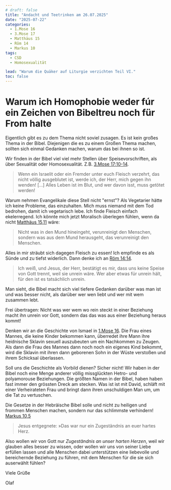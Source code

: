 ```yaml
---
# draft: false
title: "Andacht und Teetrinken am 26.07.2025"
date: "2025-07-22"
categories:
  - 1.Mose 16
  - 3.Mose 17
  - Matthäus 15
  - Röm 14
  - Markus 10
tags:
  - CSD
  - Homosexualität

lead: "Warum die Quäker auf Liturgie verzichten Teil VI."
toc: false
---
```


# Warum ich Homophobie weder fúr ein Zeichen von Bibeltreu noch für From halte

Eigentlich gibt es zu dem Thema nicht soviel zusagen. Es ist kein großes Thema in der Bibel. Diejenigen die es zu einem Großen Thema machen, sollten sich einmal Gedanken machen, warum das bei ihnen so ist.

Wir finden in der Bibel viel viel mehr Stellen über Speisevorschriften, als über Sexualität oder Homosexualität. Z.B. [3.Mose 17:10-14](https://www.bibleserver.com/HFA/3.Mose17%2C10).

> Wenn ein Israelit oder ein Fremder unter euch Fleisch verzehrt, das nicht völlig ausgeblutet ist, werde ich, der Herr, mich gegen ihn wenden! [...] Alles Leben ist im Blut, und wer davon isst, muss getötet werden!

Warum nehmen Evangelikale diese Stell nicht "ernst"? Als Vegetarier hätte ich keine Probleme, das einzuhalten. Mich muss niemand mit dem Tod bedrohen, damit ich vegetarisch lebe. Ich finde Fleisch einfach ekelerregend. Ich könnte mich jetzt Moralisch überlegen fühlen, wenn da nicht [Matthäus 15,11](https://www.bibleserver.com/HFA/Matth%C3%A4us15%2C11) wäre:

> Nicht was in den Mund hineingeht, verunreinigt den Menschen, sondern was aus dem Mund herausgeht, das verunreinigt den Menschen.

Alles in mir sträubt sich dagegen Fleisch zu essen! Ich empfinde es als Sünde und zu tiefst widerlich. Dann denke ich an [Röm 14:14](https://www.bibleserver.com/HFA/R%C3%B6mer14%2C14).

> Ich weiß, und Jesus, der Herr, bestätigt es mir, dass uns keine Speise von Gott trennt, weil sie unrein wäre. Wer aber etwas für unrein hält, für den ist es tatsächlich unrein.

Man sieht, die Bibel macht sich viel tiefere Gedanken darüber was man ist und was besser nicht, als darüber wer wen liebt und wer mit wem zusammen lebt.

Frei übertragen: Nicht was wer wem wo rein steckt in einer Beziehung macht ihn unrein vor Gott, sondern das das was aus einer Beziehung heraus kommt!

Denken wir an die Geschichte von Ismael in [1.Mose 16](https://www.bibleserver.com/HFA/1.Mose16). Die Frau eines Mannes, die keine Kinder bekommen kann, überredet ihre Mann ihre heidnische Sklavin sexuell auszubeuten um ein Nachkommen zu Zeugen. Als dann die Frau des Mannes dann noch noch ein eigenes Kind bekommt, wird die Sklavin mit ihren dann geborenen Sohn in der Wüste verstoßen und ihrem Schicksal überlassen.

Soll uns die Geschichte als Vorbild dienen? Sicher nicht! Wir haben in der Bibel noch eine Menge anderer völlig missglückten Hetro- und polyamorouse Beziehungen. Die größten Namen in der Bibel, haben haben fast immer den grössten Dreck am stecken. Was ist ist mit David, schläft mit einer Verheirateten Frau und bringt dann ihren unschuldigen Man um, um die Tat zu vertuschen.

Die Gesetze in der Hebräische Bibel solle und nicht zu heiligen und frommen Menschen machen, sondern nur das schlimmste verhindern! [Markus 10,5](https://www.bibleserver.com/HFA/Markus10)

> Jesus entgegnete: »Das war nur ein Zugeständnis an euer hartes Herz.

Also wollen wir von Gott nur _Zugeständnis an unser harten Herzen_, weil wir glauben alles besser zu wissen, oder wollen wir uns von seiner Liebe erfüllen lassen und alle Menschen dabei unterstützen eine liebevolle und bereichernde Beziehung zu führen, mit dem Menschen für die sie sich auserwählt fühlen?

Viele Grüße

Olaf
